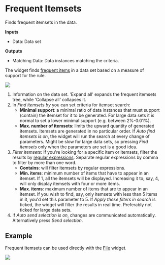 Frequent Itemsets
=================

Finds frequent itemsets in the data.

**Inputs**

- Data: Data set

**Outputs**

- Matching Data: Data instances matching the criteria.

The widget finds [frequent items](https://en.wikipedia.org/wiki/Association_rule_learning) in a data set based on a measure of
support for the rule.

![](images/frequent-itemsets-stamped.png)

1. Information on the data set. 'Expand all' expands the frequent itemsets tree, while 'Collapse all' collapses it.
2. In *Find itemsets by* you can set criteria for itemset search:
   - **Minimal support**: a minimal ratio of data instances that must support (contain) the itemset for it to be generated. For large data sets it is normal to set a lower minimal support (e.g. between 2%-0.01%).
   - **Max. number of itemsets**: limits the upward quantity of generated itemsets. Itemsets are generated in no particular order.
   If *Auto find itemsets is on*, the widget will run the search at every change of parameters. Might be slow for large data sets, so pressing *Find itemsets* only when the parameters are set is a good idea.
3. *Filter itemsets*:
   If you're looking for a specific item or itemsets, filter the results by [regular expressions](https://en.wikipedia.org/wiki/Regular_expression). Separate regular expressions by comma to filter by more than one word.
   - **Contains**: will filter itemsets by regular expressions.
   - **Min. items**: minimum number of items that have to appear in an itemset. If 1, all the itemsets will be displayed. Increasing it to, say, 4, will only display itemsets with four or more items.
   - **Max. items**: maximum number of items that are to appear in an itemset. If you wish to find, say, only itemsets with less than 5 items in it, you'd set this parameter to 5.
   If *Apply these filters in search* is ticked, the widget will filter the results in real time. Preferably not ticked for large data sets.
4. If *Auto send selection is on*, changes are communicated automatically.
   Alternatively press *Send selection*.

Example
-------

Frequent Itemsets can be used directly with the [File](../data/file.md) widget.

![](images/frequent-itemsets-example1.png)
